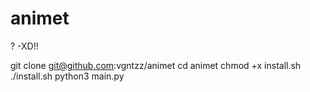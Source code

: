 # animet
? -XD!!

git clone git@github.com:vgntzz/animet
cd animet
chmod +x install.sh
./install.sh
python3 main.py
